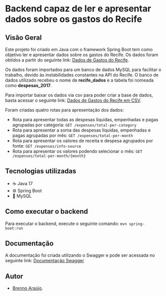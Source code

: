 # Backend capaz de ler e apresentar dados sobre os gastos do Recife

## Visão Geral

Este projeto foi criado em Java com o framework Spring Boot tem como objetivo ler e apresentar dados sobre os gastos do Recife. Os dados foram obtidos a partir do seguinte link: [Dados de Gastos do Recife](http://dados.recife.pe.gov.br/dataset/despesas-orcamentarias/resource/d4d8a7f0-d4be-4397-b950-f0c991438111).

Os dados foram importados para um banco de dados MySQL para facilitar o trabalho, devido às instabilidades constantes na API do Recife. O banco de dados utilizado recebeu o nome de **recife_dados** e a tabela foi nomeada como **despesas_2017**.

Para importar baixar os dados via csv para poder criar a base de dados, basta acessar o seguinte link: [Dados de Gastos do Recife em CSV](http://dados.recife.pe.gov.br/datastore/dump/d4d8a7f0-d4be-4397-b950-f0c991438111?bom=True).

Foram criadas quatro rotas para apresentação dos dados:

- Rota para apresentar todas as despesas líquidas, empenhadas e pagas agrupadas por categoria: `GET /expenses/total-per-category`
- Rota para apresentar a soma das despesas líquidas, empenhadas e pagas agrupadas por mês: `GET /expenses/total-per-month`
- Rota para apresentar os valores de receita e despesa agrupados por fonte: `GET /expenses/info-source`
- Rota para apresentar os valores podendo selecionar o mês: `GET /expenses/total-per-month/{month}`

## Tecnologias utilizadas

- :coffee: Java 17
- :gear: Spring Boot
- :floppy_disk: MySQL

## Como executar o backend

Para executar o backend, execute o seguinte comando: `mvn spring-boot:run`

## Documentação

A documentação foi criada utilizando o Swagger e pode ser acessada no seguinte link: [Documentação Swagger](http://localhost:8080/swagger-ui/index.html)

## Autor

- [Brenno Araújo](https://br.linkedin.com/in/brennoaraujo).
